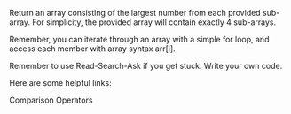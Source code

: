 Return an array consisting of the largest number from each provided sub-array. For simplicity, the provided array will contain exactly 4 sub-arrays.

Remember, you can iterate through an array with a simple for loop, and access each member with array syntax arr[i].

Remember to use Read-Search-Ask if you get stuck. Write your own code.

Here are some helpful links:

Comparison Operators
